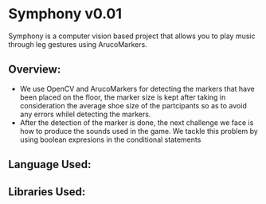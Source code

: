 # Symphony v0.01
Symphony is a computer vision based project that allows you to play music through leg gestures using ArucoMarkers.

## Overview:
* We use OpenCV and ArucoMarkers for detecting the markers that have been placed on the floor, the marker size is kept after taking in consideration the average shoe size of the partcipants so as to avoid any errors whilel detecting the markers.
* After the detection of the marker is done, the next challenge we face is how to produce the sounds used in the game. We tackle this problem by using boolean expresions in the conditional statements






## Language Used:






## Libraries Used:
